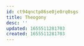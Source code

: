 ```yaml
---
id: ct94qnctp86se0je0rq0sgs
title: Theogony
desc: ''
updated: 1655511281703
created: 1655511281703
---
```


